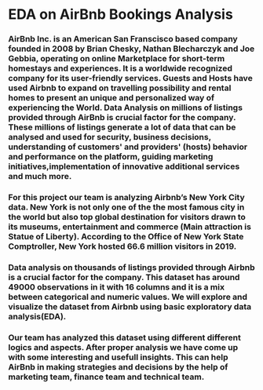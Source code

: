 # EDA on AirBnb Bookings Analysis
### AirBnb Inc. is an American San Franscisco based company founded in 2008 by Brian Chesky, Nathan Blecharczyk and Joe Gebbia, operating on online Marketplace for short-term homestays and experiences. It is a worldwide recognized company for its user-friendly services. Guests and Hosts have used Airbnb to expand on travelling possibility and rental homes to present an unique and personalized way of experiencing the World. Data Analysis on millions of listings provided through AirBnb is crucial factor for the company. These millions of listings generate a lot of data that can be analysed and used for security, business decisions, understanding of customers' and providers' (hosts) behavior and performance on the platform, guiding marketing initiatives,implementation of innovative additional services and much more.

### For this project our team is analyzing Airbnb’s New York City data. New York is not only one of the the most famous city in the world but also top global destination for visitors drawn to its museums, entertainment and commerce (Main attraction is Statue of Liberty). According to the Office of New York State Comptroller, New York hosted 66.6 million visitors in 2019.

### Data analysis on thousands of listings provided through Airbnb is a crucial factor for the company. This dataset has around 49000 observations in it with 16 columns and it is a mix between categorical and numeric values. We will explore and visualize the dataset from Airbnb using basic exploratory data analysis(EDA). 

### Our team has analyzed this dataset using different different logics and aspects. After proper analysis we have come up with some interesting and usefull insights. This can help AirBnb in making strategies and decisions by the help of marketing team, finance team and technical team.
